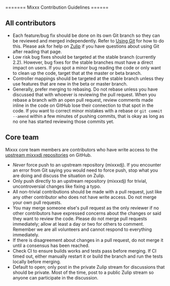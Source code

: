 \======= Mixxx Contribution Guidelines ======

## All contributors

  - Each feature/bug fix should be done on its own Git branch so they
    can be reviewed and merged independently. Refer to [Using
    Git](Using%20Git) for how to do this. Please ask for help on
    [Zulip](https://mixxx.zulipchat.com/) if you have questions about
    using Git after reading that page.
  - Low risk bug fixes should be targeted at the stable branch
    (currently 2.2). However, bug fixes for the stable branches must
    have a direct impact on users. If you spot a minor bug reading the
    code or only want to clean up the code, target that at the master or
    beta branch.
  - Controller mappings should be targeted at the stable branch unless
    they use features that are new in the beta or master branch.
  - Generally, prefer merging to rebasing. Do not rebase unless you have
    discussed that with whoever is reviewing the pull request. When you
    rebase a branch with an open pull request, review comments made
    inline in the code on GitHub lose their connection to that spot in
    the code. If you want to correct minor mistakes with a rebase or
    `git commit --amend` within a few minutes of pushing commits, that
    is okay as long as no one has started reviewing those commits yet. 

## Core team

Mixxx core team members are contributors who have write access to the
[upstream mixxxdj repositories](https://github.com/mixxxdj/) on GitHub.

  - *Never* force push to an upstream repository (mixxxdj). If you
    encounter an error from Git saying you would need to force push,
    stop what you are doing and discuss the situation on Zulip.
  - Only push directly to an upstream repository (mixxxdj) for trivial,
    uncontroversial changes like fixing a typo.
  - All non-trivial contributions should be made with a pull request,
    just like any other contributor who does not have write access. Do
    not merge your own pull requests.
  - You may merge someone else's pull request as the only reviewer if no
    other contributors have expressed concerns about the changes or said
    they want to review the code. Please do not merge pull requests
    immediately; allow at least a day or two for others to comment.
    Remember we are all volunteers and cannot respond to everything
    immediately.
  - If there is disagreement about changes in a pull request, do not
    merge it until a consensus has been reached.
  - Check CI to ensure builds works and tests pass before merging. If CI
    timed out, either manually restart it or build the branch and run
    the tests locally before merging.
  - Default to open; only post in the private Zulip stream for
    discussions that should be private. Most of the time, post to a
    public Zulip stream so anyone can participate in the discussion.
